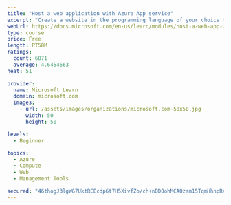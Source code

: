 ```yaml
---
title: "Host a web application with Azure App service"
excerpt: "Create a website in the programming language of your choice through the hosted web app platform in Azure App Service."
webUrl: https://docs.microsoft.com/en-us/learn/modules/host-a-web-app-with-azure-app-service/
type: course
price: Free
length: PT58M
ratings:
  count: 6871
  average: 4.6454663
heat: 51

provider:
  name: Microsoft Learn
  domain: microsoft.com
  images:
    - url: /assets/images/organizations/microsoft.com-50x50.jpg
      width: 50
      height: 50

levels:
  - Beginner

topics:
  - Azure
  - Compute
  - Web
  - Management Tools

secured: "46thogJ3lgWG7UktRCEcdp6t7H5XivfZo/ch+nDD0ohMCAOzsm15TqmHhnpRAFhlkMfUVLmM13wfEA9FF2HDNxIXjhOuX/EEpLX9x5NUce0+FtZZ7Cte/f6UlE75+I3Rbv2e+ywoEFNz5stBIjnS2GVL93WloAx5oQ3Zt0EPwyak6Q77MYioJ5WIxGyiyJctFKGnN/vNdeB647hV3zX2RtyAfi6JPIBQpPulV0tvlrngN80VJ+bbe7K8RG8lmENQhDHrKSSG1qKvKdCqzyUU4Y1lCEPVnZjayY9rcT2PWbZdB1+17R45aHjrQXgY7VnHtQM5FZ30nj7JuNXMwloZ7KybWSI7BID+0wVySQRyFg0JEOIqUyaLOtA3K3t6wKLIsVlarH43E6aFLV358M+DIGHlM5kGvHKaGSNXuclX83M=;E4ntpa2VK6cmY/OglAKeIQ=="
---
```


